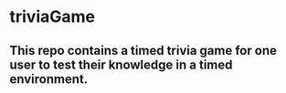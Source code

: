 # triviaGame
## This repo contains a timed trivia game for one user to test their knowledge in a timed environment.
